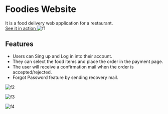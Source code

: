 
# Foodies Website
It is a food delivery web application for a restaurant.
<br/>
<a href="https://chandrakanta-foodies.herokuapp.com/"> See it in action </a> 
![f1](https://user-images.githubusercontent.com/69320883/136002017-e97552aa-6e7f-44da-a9d9-54deb76d35f7.JPG)



## Features

- Users can Sing up and Log in into their account.
- They can select the food items and place the order in the payment page.
- The user will receive a confirmation mail when the order is accepted/rejected.
- Forgot Password feature by sending recovery mail.

![f2](https://user-images.githubusercontent.com/69320883/136003929-7bcdbf0d-b2cc-451d-8cd9-157645e90961.JPG)

![f3](https://user-images.githubusercontent.com/69320883/136003940-ed075f2b-cc65-464b-be8a-54af13d3c40c.JPG)

![f4](https://user-images.githubusercontent.com/69320883/136003945-9d66d4a5-47bc-4958-af32-528ea43346e6.JPG)
